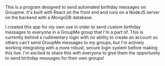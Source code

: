 This is a program designed to send automated birthday messages on Groupme. It's built with React on the front end and runs on a NodeJS server on the backend with a MongoDB database.

I created this app for my own use in order to send custom birthday messages to everyone in a GroupMe group that I'm a part of. This is currently behind a rudimentary login with no ability to create an account so others can't send GroupMe messages to my groups, but I'm actively working integrating with a more robust, secure login system before making this live. I'm excited to share this with everyone to give them the opportunity to send birthday messages for their own groups!
